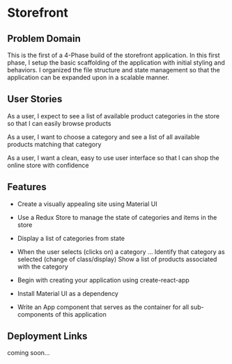 # Storefront

## Problem Domain

This is the first of a 4-Phase build of the storefront application. In this first phase, I setup the basic scaffolding of the application with initial styling and behaviors. I organized the file structure and state management so that the application can be expanded upon in a scalable manner.

## User Stories

As a user, I expect to see a list of available product categories in the store so that I can easily browse products

As a user, I want to choose a category and see a list of all available products matching that category

As a user, I want a clean, easy to use user interface so that I can shop the online store with confidence

## Features

* Create a visually appealing site using Material UI

* Use a Redux Store to manage the state of categories and items in the store

* Display a list of categories from state

* When the user selects (clicks on) a category …
  Identify that category as selected (change of class/display)
  Show a list of products associated with the category

* Begin with creating your application using create-react-app

* Install Material UI as a dependency

* Write an App component that serves as the container for all sub-components of this application

## Deployment Links

coming soon...